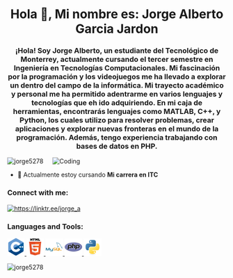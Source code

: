 <h1 align="center">Hola 👋, Mi nombre es: Jorge Alberto Garcia Jardon</h1>
<h3 align="center">¡Hola! Soy Jorge Alberto, un estudiante del Tecnológico de Monterrey, actualmente cursando el tercer semestre en Ingeniería en Tecnologías Computacionales. Mi fascinación por la programación y los videojuegos me ha llevado a explorar un dentro del campo de la informática. Mi trayecto académico y personal me ha permitido adentrarme en varios lenguajes y tecnologías que eh ido adquiriendo. En mi caja de herramientas, encontrarás lenguajes como MATLAB, C++, y Python, los cuales utilizo para resolver problemas, crear aplicaciones y explorar nuevas fronteras en el mundo de la programación. Además, tengo experiencia trabajando con bases de datos en PHP.</h3>
<img align="right" alt="Coding" width="400" src="https://giphy.com/gifs/dommespace-domme-space-programador-qgQUggAC3Pfv687qPC">


<p align="left"> <img src="https://komarev.com/ghpvc/?username=jorge5278&label=Profile%20views&color=0e75b6&style=flat" alt="jorge5278" /> </p>

- 🔭 Actualmente estoy cursando **Mi carrera en ITC**

<h3 align="left">Connect with me:</h3>
<p align="left">
<a href="https://instagram.com/https://linktr.ee/jorge_a" target="blank"><img align="center" src="https://raw.githubusercontent.com/rahuldkjain/github-profile-readme-generator/master/src/images/icons/Social/instagram.svg" alt="https://linktr.ee/jorge_a" height="30" width="40" /></a>
</p>

<h3 align="left">Languages and Tools:</h3>
<p align="left"> <a href="https://www.w3schools.com/cpp/" target="_blank" rel="noreferrer"> <img src="https://raw.githubusercontent.com/devicons/devicon/master/icons/cplusplus/cplusplus-original.svg" alt="cplusplus" width="40" height="40"/> </a> <a href="https://www.w3.org/html/" target="_blank" rel="noreferrer"> <img src="https://raw.githubusercontent.com/devicons/devicon/master/icons/html5/html5-original-wordmark.svg" alt="html5" width="40" height="40"/> </a> <a href="https://www.mysql.com/" target="_blank" rel="noreferrer"> <img src="https://raw.githubusercontent.com/devicons/devicon/master/icons/mysql/mysql-original-wordmark.svg" alt="mysql" width="40" height="40"/> </a> <a href="https://www.php.net" target="_blank" rel="noreferrer"> <img src="https://raw.githubusercontent.com/devicons/devicon/master/icons/php/php-original.svg" alt="php" width="40" height="40"/> </a> <a href="https://www.python.org" target="_blank" rel="noreferrer"> <img src="https://raw.githubusercontent.com/devicons/devicon/master/icons/python/python-original.svg" alt="python" width="40" height="40"/> </a> </p>

<p><img align="center" src="https://github-readme-stats.vercel.app/api/top-langs?username=jorge5278&show_icons=true&locale=en&layout=compact" alt="jorge5278" /></p>
